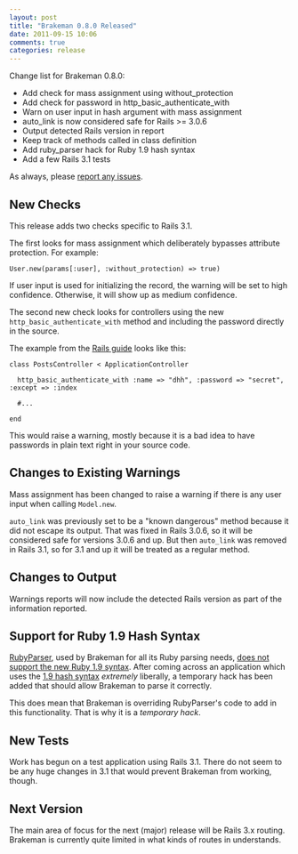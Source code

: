 ```yaml
---
layout: post
title: "Brakeman 0.8.0 Released"
date: 2011-09-15 10:06
comments: true
categories: release 
---
```


Change list for Brakeman 0.8.0:

 * Add check for mass assignment using without_protection
 * Add check for password in http_basic_authenticate_with
 * Warn on user input in hash argument with mass assignment
 * auto_link is now considered safe for Rails >= 3.0.6
 * Output detected Rails version in report
 * Keep track of methods called in class definition
 * Add ruby_parser hack for Ruby 1.9 hash syntax
 * Add a few Rails 3.1 tests

As always, please [report any issues](https://github.com/presidentbeef/brakeman/issues).

## New Checks

This release adds two checks specific to Rails 3.1.

The first looks for mass assignment which deliberately bypasses attribute protection. For example:

    User.new(params[:user], :without_protection) => true)

If user input is used for initializing the record, the warning will be set to high confidence. Otherwise, it will show up as medium confidence.

The second new check looks for controllers using the new `http_basic_authenticate_with` method and including the password directly in the source.

The example from the [Rails guide](http://guides.rubyonrails.org/getting_started.html) looks like this:

    class PostsController < ApplicationController
 
      http_basic_authenticate_with :name => "dhh", :password => "secret", :except => :index

      #...

    end

This would raise a warning, mostly because it is a bad idea to have passwords in plain text right in your source code.

## Changes to Existing Warnings

Mass assignment has been changed to raise a warning if there is any user input when calling `Model.new`.

`auto_link` was previously set to be a "known dangerous" method because it did not escape its output. That was fixed in Rails 3.0.6, so it will be considered safe for versions 3.0.6 and up. But then `auto_link` was removed in Rails 3.1, so for 3.1 and up it will be treated as a regular method.

## Changes to Output

Warnings reports will now include the detected Rails version as part of the information reported.

## Support for Ruby 1.9 Hash Syntax

[RubyParser](https://github.com/seattlerb/ruby_parser), used by Brakeman for all its Ruby parsing needs, [does not support the new Ruby 1.9 syntax](http://blog.zenspider.com/2010/12/bounty-ruby-parser-needs-19-lo.html). After coming across an application which uses the [1.9 hash syntax](http://blog.peepcode.com/tutorials/2011/rip-ruby-hash-rocket-syntax) _extremely_ liberally, a temporary hack has been added that should allow Brakeman to parse it correctly.

This does mean that Brakeman is overriding RubyParser's code to add in this functionality. That is why it is a _temporary hack_.

## New Tests

Work has begun on a test application using Rails 3.1. There do not seem to be any huge changes in 3.1 that would prevent Brakeman from working, though.

## Next Version

The main area of focus for the next (major) release will be Rails 3.x routing. Brakeman is currently quite limited in what kinds of routes in understands.
